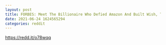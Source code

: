 ```yaml
--- 
layout: post 
title: FORBES: Meet The Billionaire Who Defied Amazon And Built Wish, The World’s Most-Downloaded E-Commerce App 
date: 2021-06-24 1624565294 
categories: reddit 
--- 
```

https://redd.it/o78wqq